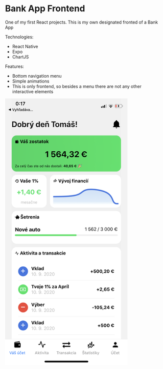 # Bank App Frontend

One of my first React projects. This is my own designated fronted of a Bank App

Technologies:
- React Native
- Expo
- ChartJS

Features:
- Bottom navigation menu
- Simple animations
- This is only frontend, so besides a menu there are not any other interactive elements

<img alt="Screenshot from Bank App" src="https://github.com/tomassilny/bank-app-reactjs/blob/master/assets/screenshot.png" width="400">
